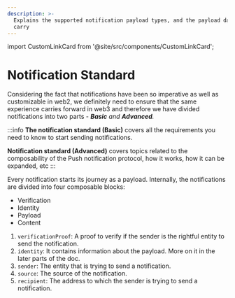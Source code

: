```yaml
---
description: >-
  Explains the supported notification payload types, and the payload data they
  carry
---
```


import CustomLinkCard from '@site/src/components/CustomLinkCard';

# Notification Standard

Considering the fact that notifications have been so imperative as well as customizable in web2, we definitely need to ensure that the same experience carries forward in web3 and therefore we have divided notifications into two parts - _**Basic** and **Advanced**._


:::info
**The notification standard (Basic)** covers all the requirements you need to know to start sending notifications.

**Notification standard (Advanced)** covers topics related to the composability of the Push notification protocol, how it works, how it can be expanded, etc
:::

<CustomLinkCard text="Notification Standard Basics" link="./notification-standard-basics"/>

<CustomLinkCard text="Notification Standard Advanced" link="./notification-standard-advanced"/>


Every notification starts its journey as a payload. Internally, the notifications are divided into four composable blocks:

* Verification
* Identity
* Payload
* Content

1. `verificationProof`: A proof to verify if the sender is the rightful entity to send the notification.
2. `identity`: It contains information about the payload. More on it in the later parts of the doc.
3. `sender`: The entity that is trying to send a notification.
4. `source`: The source of the notification.
5. `recipient`: The address to which the sender is trying to send a notification.
